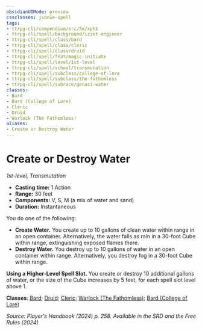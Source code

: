 ```yaml
---
obsidianUIMode: preview
cssclasses: json5e-spell
tags:
- ttrpg-cli/compendium/src/5e/xphb
- ttrpg-cli/spell/background/izzet-engineer
- ttrpg-cli/spell/class/bard
- ttrpg-cli/spell/class/cleric
- ttrpg-cli/spell/class/druid
- ttrpg-cli/spell/feat/magic-initiate
- ttrpg-cli/spell/level/1st-level
- ttrpg-cli/spell/school/transmutation
- ttrpg-cli/spell/subclass/college-of-lore
- ttrpg-cli/spell/subclass/the-fathomless
- ttrpg-cli/spell/subrace/genasi-water
classes:
- Bard
- Bard (College of Lore)
- Cleric
- Druid
- Warlock (The Fathomless)
aliases:
- Create or Destroy Water
---
```

# Create or Destroy Water
*1st-level, Transmutation*  


- **Casting time:** 1 Action
- **Range:** 30 feet
- **Components:** V, S, M (a mix of water and sand)
- **Duration:** Instantaneous

You do one of the following:

- **Create Water.** You create up to 10 gallons of clean water within range in an open container. Alternatively, the water falls as rain in a 30-foot Cube within range, extinguishing exposed flames there.  
- **Destroy Water.** You destroy up to 10 gallons of water in an open container within range. Alternatively, you destroy fog in a 30-foot Cube within range.  

**Using a Higher-Level Spell Slot.** You create or destroy 10 additional gallons of water, or the size of the Cube increases by 5 feet, for each spell slot level above 1.

**Classes**: [Bard](Інструменти%20ДМ/CLI/lists/list-spells-classes-bard.md); [Druid](Інструменти%20ДМ/CLI/lists/list-spells-classes-druid.md); [Cleric](Інструменти%20ДМ/CLI/lists/list-spells-classes-cleric.md); [Warlock (The Fathomless)](Інструменти%20ДМ/CLI/lists/list-spells-classes-the-fathomless-tce.md "subclass=TCE;class=XPHB"); [Bard (College of Lore)](Інструменти%20ДМ/CLI/lists/list-spells-classes-college-of-lore-xphb.md "subclass=XPHB;class=XPHB")

*Source: Player's Handbook (2024) p. 258. Available in the <span title='Systems Reference Document (5.2)'>SRD</span> and the Free Rules (2024)*
